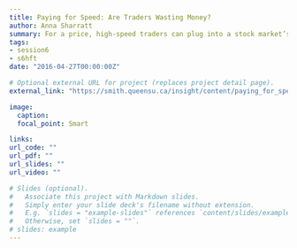 ```yaml
---
title: Paying for Speed: Are Traders Wasting Money?
author: Anna Sharratt 
summary: For a price, high-speed traders can plug into a stock market’s backbone. Unfair advantage or fair exchange? Mar 8, 2016. 
tags:
- session6
- s6hft
date: "2016-04-27T00:00:00Z"

# Optional external URL for project (replaces project detail page).
external_link: "https://smith.queensu.ca/insight/content/paying_for_speed_are_traders_wasting_money.php"

image:
  caption: 
  focal_point: Smart

links:
url_code: ""
url_pdf: ""
url_slides: ""
url_video: ""

# Slides (optional).
#   Associate this project with Markdown slides.
#   Simply enter your slide deck's filename without extension.
#   E.g. `slides = "example-slides"` references `content/slides/example-slides.md`.
#   Otherwise, set `slides = ""`.
# slides: example
---
```


